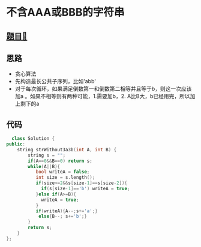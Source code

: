 # 不含AAA或BBB的字符串
## [题目🔗](https://leetcode-cn.com/problems/string-without-aaa-or-bbb/)
## 思路
- 贪心算法
- 先构造最长公共子序列，比如'abb'
- 对于每次循环，如果满足倒数第一和倒数第二相等并且等于b，则这一次应该加a 。如果不相等则有两种可能，1.需要加b，2. A比B大，b已经用完，所以加上剩下的a
## 代码
```c++
  class Solution {
public:
    string strWithout3a3b(int A, int B) {
        string s = "";
        if(A==0&&B==0) return s;
        while(A||B){
           bool writeA = false;
           int size = s.length();
           if(size>=2&&s[size-1]==s[size-2]){
             if(s[size-1]=='b') writeA = true;
           }else if(A>=B){
             writeA = true;
           }
           if(writeA){A--;s+='a';}
            else{B--; s+='b';}
        }
        return s;
    }
};
```